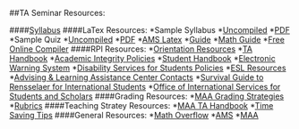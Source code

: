 
##TA Seminar Resources:

####[Syllabus](http://agivler.github.io/syllabus.pdf)
####LaTex Resources:
*Sample Syllabus
    *[Uncompiled](http://agivler.github.io/sample_syllabus)
    *[PDF](http://agivler.github.io/sample_syllabus.pdf)
*Sample Quiz
    *[Uncompiled](http://agivler.github.io/sample_quiz)
    *[PDF](http://agivler.github.io/sample_quiz)
*[AMS Latex](http://www.ams.org/publications/authors/tex/amslatex)
*[Guide](http://en.wikibooks.org/wiki/LaTeX)
*[Math Guide](ftp://ftp.ams.org/pub/tex/doc/amsmath/short-math-guide.pdf)
*[Free Online Compiler](https://www.writelatex.com/)
####RPI Resources:
*[Orientation Resources](http://www.rpi.edu/dept/grad/orientation/index.html)
*[TA Handbook](http://www.rpi.edu/dept/grad/orientation/TA_Handbook.pdf)
*[Academic Integrity Policies](http://doso.rpi.edu/update.do?artcenterkey=676)
*[Student Handbook](http://www.rpi.edu/dept/doso/resources/judicial/docs/2012-2014RPIStudentHandbookofRightsandResponsibilitiesAUGUST2012%28rev%29.pdf)
*[Electronic Warning System](http://homepages.rpi.edu/~reynam/ews.pdf)
*[Disability Services for Students Policies](http://doso.rpi.edu/update.do?catcenterkey=47)
*[ESL Resources](http://alac.rpi.edu/update.do?catcenterkey=5)
*[Advising & Learning Assistance Center Contacts](http://alac.rpi.edu/update.do?artcenterkey=199)
*[Survival Guide to Rensselaer for International Students](http://gradoffice.rpi.edu/update.do?artcenterkey=72)
*[Office of International Services for Students and Scholars](http://doso.rpi.edu/update.do?catcenterkey=11)
####Grading Resources:
*[MAA Grading Strategies](http://www.maa.org/a-handbook-for-mathematics-teaching-assistants#Grading%20Issues)
*[Rubrics](http://www.missioncollege.org/depts/math/hobbs/rubrics.html)
####Teaching Stratey Resources:
*[MAA TA Handbook](http://www.maa.org/a-handbook-for-mathematics-teaching-assistants)
*[Time Saving Tips](http://www.maa.org/programs/faculty-and-departments/curriculum-department-guidelines-recommendations/teaching-and-learning/teaching-time-savers)
####General Resources:
*[Math Overflow](http://mathoverflow.net)
*[AMS](http://www.ams.org/home/page)
*[MAA](http://www.maa.org/)


